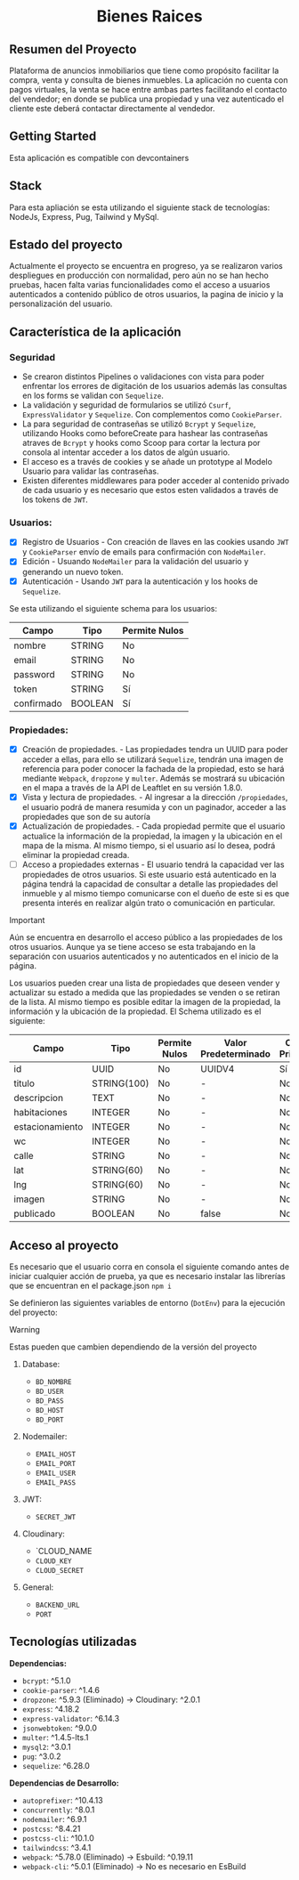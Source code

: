 # <h1 align="center"> Bienes Raices </h1>

## Resumen del Proyecto
Plataforma de anuncios inmobiliarios que tiene como propósito facilitar la compra, venta y consulta de bienes inmuebles. La aplicación no cuenta con pagos virtuales, la venta se hace entre ambas partes facilitando el contacto del vendedor; en donde se publica una propiedad y una vez autenticado el cliente este deberá contactar directamente al vendedor.


## Getting Started
Esta aplicación es compatible con devcontainers

## Stack
Para esta apliación se esta utilizando el siguiente stack de tecnologías: NodeJs, Express, Pug, Tailwind y MySql.

## Estado del proyecto
Actualmente el proyecto se encuentra en progreso, ya se realizaron varios despliegues en producción con normalidad, pero aún no se han hecho pruebas, hacen falta varias funcionalidades como el acceso a usuarios autenticados a contenido público de otros usuarios, la pagina de inicio y la personalización del usuario.

## Característica de la aplicación

### Seguridad
* Se crearon distintos Pipelines o validaciones con vista para poder enfrentar los errores de digitación de los usuarios además las consultas en los forms se validan con `Sequelize`.
* La validación y seguridad de formularios se utilizó `Csurf`, `ExpressValidator` y `Sequelize`. Con complementos como `CookieParser`.
* La para seguridad de contraseñas se utilizó `Bcrypt` y `Sequelize`, utilizando Hooks como beforeCreate para hashear las contraseñas atraves de `Bcrypt` y hooks como Scoop para cortar la lectura por consola al intentar acceder a los datos de algún usuario.
* El acceso es a través de cookies y se añade un prototype al Modelo Usuario para validar las contraseñas.
* Existen diferentes middlewares para poder acceder al contenido privado de cada usuario y es necesario que estos esten validados a través de los tokens de `JWT`.

### Usuarios:
- [x] Registro de Usuarios
      - Con creación de llaves en las cookies usando `JWT` y `CookieParser` envío de emails para confirmación con `NodeMailer`.
- [x] Edición
      - Usuando `NodeMailer` para la validación del usuario y generando un nuevo token.
- [x] Autenticación
      - Usando `JWT` para la autenticación y los hooks de `Sequelize`.

Se esta utilizando el siguiente schema para los usuarios:

| Campo       | Tipo         | Permite Nulos |
|-------------|--------------|---------------|
| nombre      | STRING       | No            |
| email       | STRING       | No            |
| password    | STRING       | No            |
| token       | STRING       | Sí            |
| confirmado  | BOOLEAN      | Sí            |

### Propiedades:
- [x] Creación de propiedades.
      - Las propiedades tendra un UUID para poder acceder a ellas, para ello se utilizará `Sequelize`, tendrán una imagen de referencia para poder conocer la fachada de la propiedad, esto se hará mediante `Webpack`, `dropzone` y `multer`. Además se mostrará su ubicación en el mapa a través de la API de Leaftlet en su versión 1.8.0.
- [x] Vista y lectura de propiedades.
      - Al ingresar a la dirección `/propiedades`, el usuario podrá de manera resumida y con un paginador, acceder a las propiedades que son de su autoría
- [x] Actualización de propiedades.
      - Cada propiedad permite que el usuario actualice la información de la propiedad, la imagen y la ubicación en el mapa de la misma. Al mismo tiempo, si el usuario así lo desea, podrá eliminar la propiedad creada.
- [ ] Acceso a propiedades externas
      - El usuario tendrá la capacidad ver las propiedades de otros usuarios. Si este usuario está autenticado en la página tendrá la capacidad de consultar a detalle las propiedades del inmueble y al mismo tiempo comunicarse con el dueño de este si es que presenta interés en realizar algún trato o comunicación en particular.

> [!IMPORTANT]
> Aún se encuentra en desarrollo el acceso público a las propiedades de los otros usuarios. Aunque ya se tiene acceso se esta trabajando en la separación con usuarios autenticados y no autenticados en el inicio de la página.

Los usuarios pueden crear una lista de propiedades que deseen vender y actualizar su estado a medida que las propiedades se venden o se retiran de la lista. Al mismo tiempo es posible editar la imagen de la propiedad, la información y la ubicación de la propiedad. El Schema utilizado es el siguiente:

| Campo          | Tipo         | Permite Nulos | Valor Predeterminado | Clave Primaria |
|----------------|--------------|---------------|-----------------------|----------------|
| id             | UUID         | No            | UUIDV4                | Sí             |
| titulo         | STRING(100)  | No            | -                     | No             |
| descripcion    | TEXT         | No            | -                     | No             |
| habitaciones   | INTEGER      | No            | -                     | No             |
| estacionamiento | INTEGER      | No            | -                     | No             |
| wc             | INTEGER      | No            | -                     | No             |
| calle          | STRING       | No            | -                     | No             |
| lat            | STRING(60)   | No            | -                     | No             |
| lng            | STRING(60)   | No            | -                     | No             |
| imagen         | STRING       | No            | -                     | No             |
| publicado      | BOOLEAN      | No            | false                 | No             |

## <h2 id="acceso-al-proyecto"> Acceso al proyecto </h2>
Es necesario que el usuario corra en consola el siguiente comando antes de iniciar cualquier acción de prueba, ya que es necesario instalar las librerías que se encuentran en el package.json
`npm i`

Se definieron las siguientes variables de entorno (`DotEnv`) para la ejecución del proyecto:

> [!WARNING]
> Estas pueden que cambien dependiendo de la versión del proyecto

1.  Database:
    - `BD_NOMBRE`
    - `BD_USER`
    - `BD_PASS`
    - `BD_HOST`
    - `BD_PORT`

2.  Nodemailer:
    - `EMAIL_HOST`
    - `EMAIL_PORT`
    - `EMAIL_USER`
    - `EMAIL_PASS`

3.  JWT:
    - `SECRET_JWT`

4.  Cloudinary:
    - `CLOUD_NAME
    - `CLOUD_KEY`
    - `CLOUD_SECRET`

5.  General:
    - `BACKEND_URL`
    - `PORT`

## Tecnologías utilizadas
**Dependencias:**

- `bcrypt`: ^5.1.0
- `cookie-parser`: ^1.4.6
- `dropzone`: ^5.9.3 (Eliminado) -> Cloudinary: ^2.0.1
- `express`: ^4.18.2
- `express-validator`: ^6.14.3
- `jsonwebtoken`: ^9.0.0
- `multer`: ^1.4.5-lts.1
- `mysql2`: ^3.0.1
- `pug`: ^3.0.2
- `sequelize`: ^6.28.0

**Dependencias de Desarrollo:**

- `autoprefixer`: ^10.4.13
- `concurrently`: ^8.0.1
- `nodemailer`: ^6.9.1
- `postcss`: ^8.4.21
- `postcss-cli`: ^10.1.0
- `tailwindcss`: ^3.4.1
- `webpack`: ^5.78.0 (Eliminado) -> Esbuild: ^0.19.11
- `webpack-cli`: ^5.0.1 (Eliminado) -> No es necesario en EsBuild


